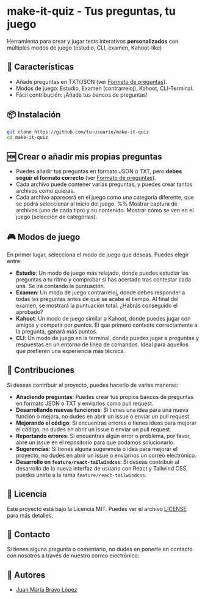 # make-it-quiz - Tus preguntas, tu juego
Herramienta para crear y jugar tests interativos **personalizados** con múltiples modos de juego (estudio, CLI, examen, Kahoot-like)

## 🚀 Características  
- Añade preguntas en TXT/JSON (ver [Formato de preguntas](data\README.md)).
- Modos de juego: Estudio, Examen (contrarreloj), Kahoot, CLI-Terminal.  
- Fácil contribución: ¡Añade tus bancos de preguntas!  

## 📦 Instalación  
```bash
git clone https://github.com/tu-usuario/make-it-quiz
cd make-it-quiz
```

## 🆕 Crear o añadir mis propias preguntas
- Puedes añadir tus preguntas en formato JSON o TXT, pero **debes seguir el formato correcto** (ver [Formato de preguntas](data\README.md)).
- Cada archivo puede contener varias preguntas, y puedes crear tantos archivos como quieras.
- Cada archivo aparecerá en el juego como una categoría diferente, que se podrá seleccionar al inicio del juego.
%% Mostrar captura de archivos (uno de cada tipo) y su contenido. Mostrar cómo se ven en el juego (selección de categorías).

## 🎮 Modos de juego
En primer lugar, selecciona el modo de juego que deseas. Puedes elegir entre:
- **Estudio**: Un modo de juego más relajado, donde puedes estudiar las preguntas a tu ritmo y comprobar si has acertado tras contestar cada una. Se irá contando la puntuación.
- **Examen**: Un modo de juego contrarreloj, donde debes responder a todas las preguntas antes de que se acabe el tiempo. Al final del examen, se mostrará la puntuación total. ¿Habrás conseguido el aprobado?
- **Kahoot**: Un modo de juego similar a Kahoot, donde puedes jugar con amigos y competir por puntos. El que primero conteste correctamente a la pregunta, ganará más puntos.
- **CLI**: Un modo de juego en la terminal, donde puedes jugar a preguntas y respuestas en un entorno de línea de comandos. Ideal para aquellos que prefieren una experiencia más técnica.

## 📜 Contribuciones

Si deseas contribuir al proyecto, puedes hacerlo de varias maneras:
- **Añadiendo preguntas**: Puedes crear tus propios bancos de preguntas en formato JSON o TXT y enviarlos como pull request.
- **Desarrollando nuevas funciones**: Si tienes una idea para una nueva función o mejora, no dudes en abrir un issue o enviar un pull request.
- **Mejorando el código**: Si encuentras errores o tienes ideas para mejorar el código, no dudes en abrir un issue o enviar un pull request.
- **Reportando errores**: Si encuentras algún error o problema, por favor, abre un issue en el repositorio para que podamos solucionarlo.
- **Sugerencias**: Si tienes alguna sugerencia o idea para mejorar el proyecto, no dudes en abrir un issue o enviarnos un correo electrónico.
- **Desarrollo en `feature/react-tailwindcss`**: Si deseas contribuir al desarrollo de la nueva interfaz de usuario con React y Tailwind CSS, puedes unirte a la rama `feature/react-tailwindcss`.

## 📄 Licencia
Este proyecto está bajo la Licencia MIT. Puedes ver el archivo [LICENSE](LICENSE) para más detalles.

## 📧 Contacto
Si tienes alguna pregunta o comentario, no dudes en ponerte en contacto con nosotros a través de nuestro correo electrónico: [](mailto:)

## 👥 Autores

- [Juan María Bravo López](https://github.com/juanmariabravo/)
